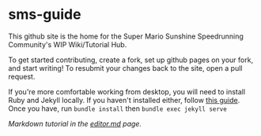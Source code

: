 # sms-guide
This github site is the home for the Super Mario Sunshine Speedrunning Community's WIP Wiki/Tutorial Hub.

To get started contributing, create a fork, set up github pages on your fork, and start writing! To resubmit your changes back to the site, open a pull request.

If you're more comfortable working from desktop, you will need to install Ruby and Jekyll locally. If you haven't installed either, follow [this guide](https://jekyllrb.com/docs/installation/#requirements). Once you have, run `bundle install` then `bundle exec jekyll serve`

*Markdown tutorial in the [editor.md](/editor.md) page.*